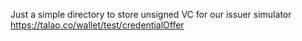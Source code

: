 Just a simple directory to store unsigned VC for our issuer simulator https://talao.co/wallet/test/credentialOffer
